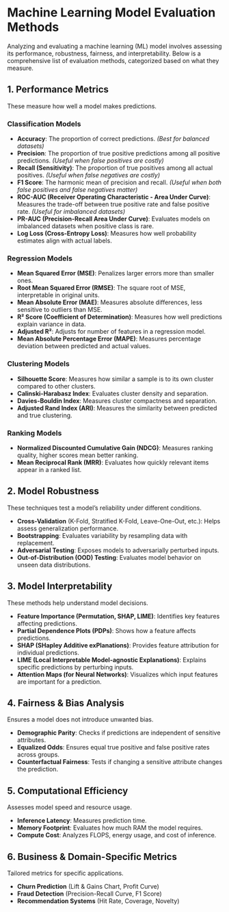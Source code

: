 # Machine Learning Model Evaluation Methods

Analyzing and evaluating a machine learning (ML) model involves assessing its performance, robustness, fairness, and interpretability. Below is a comprehensive list of evaluation methods, categorized based on what they measure.

## 1. Performance Metrics
These measure how well a model makes predictions.

### Classification Models
- **Accuracy**: The proportion of correct predictions. *(Best for balanced datasets)*
- **Precision**: The proportion of true positive predictions among all positive predictions. *(Useful when false positives are costly)*
- **Recall (Sensitivity)**: The proportion of true positives among all actual positives. *(Useful when false negatives are costly)*
- **F1 Score**: The harmonic mean of precision and recall. *(Useful when both false positives and false negatives matter)*
- **ROC-AUC (Receiver Operating Characteristic - Area Under Curve)**: Measures the trade-off between true positive rate and false positive rate. *(Useful for imbalanced datasets)*
- **PR-AUC (Precision-Recall Area Under Curve)**: Evaluates models on imbalanced datasets when positive class is rare.
- **Log Loss (Cross-Entropy Loss)**: Measures how well probability estimates align with actual labels.

### Regression Models
- **Mean Squared Error (MSE)**: Penalizes larger errors more than smaller ones.
- **Root Mean Squared Error (RMSE)**: The square root of MSE, interpretable in original units.
- **Mean Absolute Error (MAE)**: Measures absolute differences, less sensitive to outliers than MSE.
- **R² Score (Coefficient of Determination)**: Measures how well predictions explain variance in data.
- **Adjusted R²**: Adjusts for number of features in a regression model.
- **Mean Absolute Percentage Error (MAPE)**: Measures percentage deviation between predicted and actual values.

### Clustering Models
- **Silhouette Score**: Measures how similar a sample is to its own cluster compared to other clusters.
- **Calinski-Harabasz Index**: Evaluates cluster density and separation.
- **Davies-Bouldin Index**: Measures cluster compactness and separation.
- **Adjusted Rand Index (ARI)**: Measures the similarity between predicted and true clustering.

### Ranking Models
- **Normalized Discounted Cumulative Gain (NDCG)**: Measures ranking quality, higher scores mean better ranking.
- **Mean Reciprocal Rank (MRR)**: Evaluates how quickly relevant items appear in a ranked list.

## 2. Model Robustness
These techniques test a model’s reliability under different conditions.

- **Cross-Validation** (K-Fold, Stratified K-Fold, Leave-One-Out, etc.): Helps assess generalization performance.
- **Bootstrapping**: Evaluates variability by resampling data with replacement.
- **Adversarial Testing**: Exposes models to adversarially perturbed inputs.
- **Out-of-Distribution (OOD) Testing**: Evaluates model behavior on unseen data distributions.

## 3. Model Interpretability
These methods help understand model decisions.

- **Feature Importance (Permutation, SHAP, LIME)**: Identifies key features affecting predictions.
- **Partial Dependence Plots (PDPs)**: Shows how a feature affects predictions.
- **SHAP (SHapley Additive exPlanations)**: Provides feature attribution for individual predictions.
- **LIME (Local Interpretable Model-agnostic Explanations)**: Explains specific predictions by perturbing inputs.
- **Attention Maps (for Neural Networks)**: Visualizes which input features are important for a prediction.

## 4. Fairness & Bias Analysis
Ensures a model does not introduce unwanted bias.

- **Demographic Parity**: Checks if predictions are independent of sensitive attributes.
- **Equalized Odds**: Ensures equal true positive and false positive rates across groups.
- **Counterfactual Fairness**: Tests if changing a sensitive attribute changes the prediction.

## 5. Computational Efficiency
Assesses model speed and resource usage.

- **Inference Latency**: Measures prediction time.
- **Memory Footprint**: Evaluates how much RAM the model requires.
- **Compute Cost**: Analyzes FLOPS, energy usage, and cost of inference.

## 6. Business & Domain-Specific Metrics
Tailored metrics for specific applications.

- **Churn Prediction** (Lift & Gains Chart, Profit Curve)
- **Fraud Detection** (Precision-Recall Curve, F1 Score)
- **Recommendation Systems** (Hit Rate, Coverage, Novelty)
